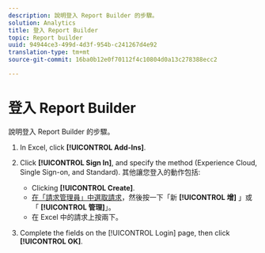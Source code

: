 ```yaml
---
description: 說明登入 Report Builder 的步驟。
solution: Analytics
title: 登入 Report Builder
topic: Report builder
uuid: 94944ce3-499d-4d3f-954b-c241267d4e92
translation-type: tm+mt
source-git-commit: 16ba0b12e0f70112f4c10804d0a13c278388ecc2

---
```



# 登入 Report Builder

說明登入 Report Builder 的步驟。

1. In Excel, click **[!UICONTROL Add-Ins]**.
1. Click **[!UICONTROL Sign In]**, and specify the method (Experience Cloud, Single Sign-on, and Standard). 其他讓您登入的動作包括:

   * Clicking **[!UICONTROL Create]**.
   * [在「請求管理員」中選取請求](/help/analyze/report-builder/manage-requests/r-arb-manage-requests.md)，然後按一下「新 **[!UICONTROL 增]** 」或「 **[!UICONTROL 管理]**」。
   * 在 Excel 中的請求上按兩下。

1. Complete the fields on the [!UICONTROL Login] page, then click **[!UICONTROL OK]**.

